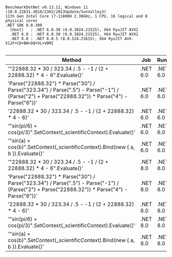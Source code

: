 ```

BenchmarkDotNet v0.13.12, Windows 11 (10.0.22631.3810/23H2/2023Update/SunValley3)
11th Gen Intel Core i7-11800H 2.30GHz, 1 CPU, 16 logical and 8 physical cores
.NET SDK 8.0.300
  [Host]   : .NET 6.0.30 (6.0.3024.21525), X64 RyuJIT AVX2
  .NET 6.0 : .NET 6.0.30 (6.0.3024.21525), X64 RyuJIT AVX2
  .NET 8.0 : .NET 8.0.5 (8.0.524.21615), X64 RyuJIT AVX-512F+CD+BW+DQ+VL+VBMI


```
| Method                                                                                                                                        | Job      | Runtime  | Mean        | Error     | StdDev    | Median      | Gen0   | Allocated |
|---------------------------------------------------------------------------------------------------------------------------------------------- |--------- |--------- |------------:|----------:|----------:|------------:|-------:|----------:|
| &#39;&quot;22888.32 * 30 / 323.34 / .5 - -1 / (2 + 22888.32) * 4 - 6&quot;.Evaluate()&#39;                                                                      | .NET 6.0 | .NET 6.0 | 558.3867 ns | 7.1290 ns | 6.6684 ns | 560.0690 ns |      - |         - |
| &#39;Parse(&quot;22888.32&quot;) * Parse(&quot;30&quot;) / Parse(&quot;323.34&quot;) / Parse(&quot;.5&quot;) - Parse(&quot;-1&quot;) / (Parse(&quot;2&quot;) + Parse(&quot;22888.32&quot;)) * Parse(&quot;4&quot;) - Parse(&quot;6&quot;))&#39; | .NET 6.0 | .NET 6.0 | 283.0453 ns | 3.8417 ns | 3.4056 ns | 282.1919 ns |      - |         - |
| &#39;22888.32 * 30 / 323.34 / .5 - -1 / (2 + 22888.32) * 4 - 6)&#39;                                                                                  | .NET 6.0 | .NET 6.0 |   0.0010 ns | 0.0022 ns | 0.0021 ns |   0.0000 ns |      - |         - |
| &#39;&quot;sin(pi/6) + cos(pi/3)&quot;.SetContext(_scientificContext).Evaluate()&#39;                                                                           | .NET 6.0 | .NET 6.0 | 391.2251 ns | 0.7430 ns | 0.6587 ns | 391.2073 ns | 0.0024 |      32 B |
| &#39;&quot;sin(a) + cos(b)&quot;.SetContext(_scientificContext).Bind(new { a, b }).Evaluate()&#39;                                                              | .NET 6.0 | .NET 6.0 | 545.8640 ns | 2.6155 ns | 2.3185 ns | 545.7301 ns | 0.0172 |     216 B |
| &#39;&quot;22888.32 * 30 / 323.34 / .5 - -1 / (2 + 22888.32) * 4 - 6&quot;.Evaluate()&#39;                                                                      | .NET 8.0 | .NET 8.0 | 480.5093 ns | 2.0361 ns | 1.9045 ns | 480.2014 ns |      - |         - |
| &#39;Parse(&quot;22888.32&quot;) * Parse(&quot;30&quot;) / Parse(&quot;323.34&quot;) / Parse(&quot;.5&quot;) - Parse(&quot;-1&quot;) / (Parse(&quot;2&quot;) + Parse(&quot;22888.32&quot;)) * Parse(&quot;4&quot;) - Parse(&quot;6&quot;))&#39; | .NET 8.0 | .NET 8.0 | 278.4982 ns | 2.6591 ns | 2.4873 ns | 278.5138 ns |      - |         - |
| &#39;22888.32 * 30 / 323.34 / .5 - -1 / (2 + 22888.32) * 4 - 6)&#39;                                                                                  | .NET 8.0 | .NET 8.0 |   0.0025 ns | 0.0028 ns | 0.0024 ns |   0.0022 ns |      - |         - |
| &#39;&quot;sin(pi/6) + cos(pi/3)&quot;.SetContext(_scientificContext).Evaluate()&#39;                                                                           | .NET 8.0 | .NET 8.0 | 321.6251 ns | 1.0223 ns | 0.9563 ns | 321.5304 ns | 0.0024 |      32 B |
| &#39;&quot;sin(a) + cos(b)&quot;.SetContext(_scientificContext).Bind(new { a, b }).Evaluate()&#39;                                                              | .NET 8.0 | .NET 8.0 | 325.6741 ns | 2.8513 ns | 2.6671 ns | 324.4514 ns | 0.0172 |     216 B |
